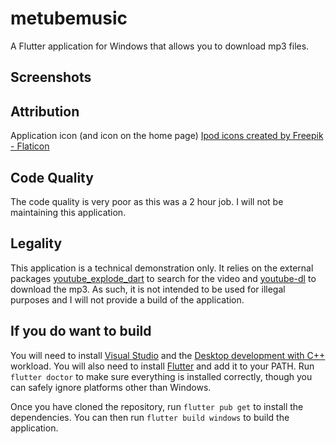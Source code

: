 # metubemusic
A Flutter application for Windows that allows you to download mp3 files.

## Screenshots

## Attribution
Application icon (and icon on the home page)
<a href="https://www.flaticon.com/free-icons/ipod" title="ipod icons">Ipod icons created by Freepik - Flaticon</a>

## Code Quality
The code quality is very poor as this was a 2 hour job. I will not be maintaining this application.

## Legality
This application is a technical demonstration only. It relies on the external packages [youtube_explode_dart](https://pub.dev/packages/youtube_explode_dart) to search for the video and [youtube-dl](https://youtube-dl.org/) to download the mp3. As such, it is not intended to be used for illegal purposes and I will not provide a build of the application.

## If you do want to build
You will need to install [Visual Studio](https://visualstudio.microsoft.com/) and the [Desktop development with C++](https://docs.microsoft.com/en-us/cpp/build/vscpp-step-0-installation?view=msvc-160) workload. You will also need to install [Flutter](https://flutter.dev/docs/get-started/install) and add it to your PATH. Run `flutter doctor` to make sure everything is installed correctly, though you can safely ignore platforms other than Windows.

Once you have cloned the repository, run `flutter pub get` to install the dependencies. You can then run `flutter build windows` to build the application.